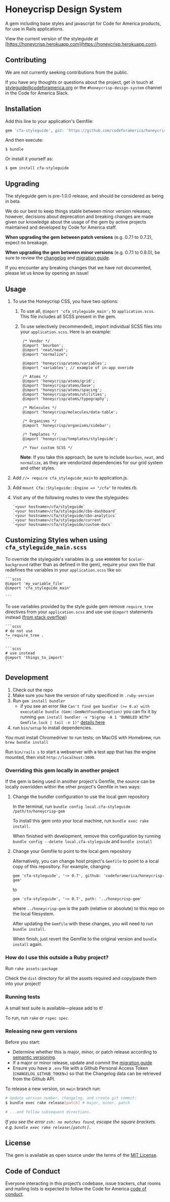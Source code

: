 # Honeycrisp Design System

A gem including base styles and javascript for Code for America products, for use in Rails applications.

View the current version of the styleguide at [https://honeycrisp.herokuapp.com](https://honeycrisp.herokuapp.com).

## Contributing

We are not currently seeking contributions from the public.

If you have any thoughts or questions about the project, get in touch at <a href="mailto:styleguide@codeforamerica.org">styleguide@codeforamerica.org</a> or the `#honeycrisp-design-system` channel in the Code for America Slack.

## Installation

Add this line to your application's Gemfile:

```ruby
gem 'cfa-styleguide', git: 'https://github.com/codeforamerica/honeycrisp-gem'
```

And then execute:

    $ bundle

Or install it yourself as:

    $ gem install cfa-styleguide

## Upgrading

The styleguide gem is pre-1.0.0 release, and should be considered as being in beta.

We do our best to keep things stable between minor version releases; 
however, decisions about deprecation and breaking changes are made given our knowledge about
the usage of the gem by active projects maintained and developed by Code for America staff.

**When upgrading the gem between patch versions** (e.g. 0.7.1 to 0.7.2), expect no breakage.

**When upgrading the gem between minor versions** (e.g. 0.7.1 to 0.8.0), be sure to review the [changelog](./CHANGELOG.md) and [migration guide](./MIGRATING.md).

If you encounter any breaking changes that we have not documented, please let us know by opening an issue!

## Usage

1. To use the Honeycrisp CSS, you have two options:
    1. To use all, `@import 'cfa_styleguide_main';` to `application.scss`. This file includes all SCSS present in the gem.
    1. To use selectively (recommended), import individual SCSS files into your `application.scss`. Here is an example:
       ```       
        /* Vendor */
        @import 'bourbon';
        @import 'neat/neat';
        @import "normalize";
       
        @import 'honeycrisp/atoms/variables';
        @import 'variables'; // example of in-app overide
       
        /* Atoms */
        @import 'honeycrisp/atoms/grid';
        @import 'honeycrisp/atoms/base';
        @import 'honeycrisp/atoms/spacing';
        @import 'honeycrisp/atoms/utilities';
        @import 'honeycrisp/atoms/typography';
        
        /* Molecules */
        @import 'honeycrisp/molecules/data-table';
        
        /* Organisms */
        @import 'honeycrisp/organisms/sidebar';
        
        /* Templates */
        @import 'honeycrisp/templates/styleguide';
       
        /* Your custom SCSS */
       ```
       
       **Note**: If you take this approach, be sure to include `bourbon`, `neat`, and `normalize`, as they are vendorized dependencies for our grid system and other styles.

1. Add `//= require cfa_styleguide_main` to application.js.

1. Add `mount Cfa::Styleguide::Engine => "/cfa"` to routes.rb.

1. Visit any of the following routes to view the styleguides:

    ```
    `<your hostname>/cfa/styleguide`
    `<your hostname>/cfa/styleguide/cbo-dashboard`
    `<your hostname>/cfa/styleguide/cbo-analytics`
    `<your hostname>/cfa/styleguide/current`
    `<your hostname>/cfa/styleguide/custom-docs`
    ```

## Customizing Styles when using `cfa_styleguide_main.scss`

To override the styleguide's variables (e.g. use `#000000` for `$color-background` rather than as defined in the gem), require your own file that redefines the variables in your `application.scss` like so:

    ```scss
    @import 'my_variable_file'
    @import 'cfa_styleguide_main'

    ``` 

To use variables provided by the style guide gem remove `require_tree` directives from your `application.scss` and use use `@import` statements instead ([from stack overflow](https://stackoverflow.com/questions/6269420/sass-global-variables-not-being-passed-to-partials/9055230#9055230))

    ```scss
    # do not use
    *= require_tree .
    ```
    
    ```scss
    # use instead
    @import 'things_to_import'
    ```


## Development

1. Check out the repo
1. Make sure you have the version of ruby specificed in `.ruby-version`
1. Run `gem install bundler`
   - if you see an error like `Can't find gem bundler (>= 0.a) with executable bundle (Gem::GemNotFoundException)` you can fix it by running `gem install bundler -v "$(grep -A 1 "BUNDLED WITH" Gemfile.lock | tail -n 1)"` [details here](https://bundler.io/blog/2019/05/14/solutions-for-cant-find-gem-bundler-with-executable-bundle.html)
1. run `bin/setup` to install dependencies.

You must install Chromedriver to run tests; on MacOS with Homebrew, run `brew bundle install`

Run `bin/rails s` to start a webserver with a test app that has the engine mounted, then visit `http://localhost:3000`.

### Overriding this gem locally in another project

If the gem is being used in another project's Gemfile, the source can be locally overridden within the other project's Gemfile in two ways:

1. Change the bundler configuration to use the local gem repository

    In the terminal, run `bundle config local.cfa-styleguide /path/to/honeycrisp-gem`

    To install this gem onto your local machine, run `bundle exec rake install`.
  
    When finished with development, remove this configuration by running `bundle config --delete local.cfa-styleguide` and `bundle install`
  
1. Change your Gemfile to point to the local gem repository 

    Alternatively, you can change host project's `Gemfile` to point to a local copy of this repository. For example, changing:

    ```
    gem 'cfa-styleguide', '~> 0.7', github: 'codeforamerica/honeycrisp-gem'
    ```
    to
    ```
    gem 'cfa-styleguide', '~> 0.7', path: '../honeycrisp-gem'
    ```
    
    where `../honeycrisp-gem` is the path (relative or absolute) to this repo on the local filesystem.
    
    After updating the `Gemfile` with these changes, you will need to run `bundle install`.
    
    When finish, just revert the Gemfile to the original version and `bundle install` again.


### How do I use this outside a Ruby project?
Run `rake assets:package`

Check the `dist` directory for all the assets required and copy/paste them into your project!

### Running tests

A small test suite is available—please add to it!

To run, run `rake` or `rspec spec`.

### Releasing new gem versions

Before you start:

- Determine whether this is major, minor, or patch release according to [semantic versioning](https://semver.org/).
- If a major or minor release, update and commit the [migration guide](./MIGRATING.md)
- Ensure you have a `.env` file with a Github Personal Access Token (`CHANGELOG_GITHUB_TOKEN=`) so that the Changelog data can be retrieved from the Github API.

To release a new version, on `main` branch run:

```bash
# Update version number, changelog, and create git commit:
$ bundle exec rake release[patch] # major, minor, patch

# ...and follow subsequent directions.
```

_If you see the error `zsh: no matches found`, escape the square brackets. e.g. `bundle exec rake release\[patch\].`_

## License

The gem is available as open source under the terms of the [MIT License](https://opensource.org/licenses/MIT).

## Code of Conduct

Everyone interacting in this project’s codebase, issue trackers, chat rooms and mailing lists is expected to follow the Code for America [code of conduct](https://brigade.codeforamerica.org/about/code-of-conduct).
